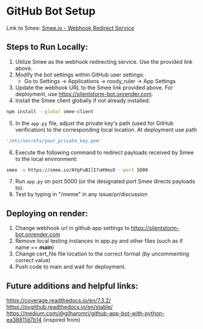 # GitHub Bot Setup

Link to Smee: [Smee.io - Webhook Redirect Service](https://smee.io/AYpFuB1lI7uH9msO)

## Steps to Run Locally:

1. Utilize Smee as the webhook redirecting service. Use the provided link above.
2. Modify the bot settings within GitHub user settings:
   - Go to Settings -> Applications -> roody_ruler -> App Settings
3. Update the webhook URL to the Smee link provided above. For deployment, use https://silentstorm-bot.onrender.com.
4. Install the Smee client globally if not already installed:
```bash
npm install --global smee-client
```
5. In the `app.py` file, adjust the private key's path (used for GitHub verification) to the corresponding local location. At deployment use path 
```bash 
'/etc/secrets/your_private_key.pem'
```
6. Execute the following command to redirect payloads received by Smee to the local environment:
```bash
smee -u https://smee.io/AYpFuB1lI7uH9msO --port 5000
```
7. Run `app.py` on port 5000 (or the designated port Smee directs payloads to).
8. Test by typing in "/meme" in any issue/pr/discussion 

## Deploying on render:

1. Change webhook url in github app settings to https://silentstorm-bot.onrender.com 
2. Remove local testing instances in app.py and other files (such as if name == __main__)
3. Change cert_file file location to the correct format (by uncommenting correct value)
4. Push code to main and wait for deployment.

## Future additions and helpful links:

https://coverage.readthedocs.io/en/7.3.2/ 
https://pygithub.readthedocs.io/en/stable/
https://medium.com/@gilharomri/github-app-bot-with-python-ea38811d7b14 (inspired from)